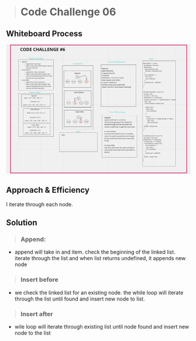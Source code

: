 
> # Code Challenge 06

## Whiteboard Process

![Whiteboard](/whiteboard-challenge6.png)

## Approach & Efficiency

I iterate through each node.

## Solution

 > ### Append:

- append will take in and item.
check the beginning of the linked list.
iterate through the list and when list returns undefined, it appends new node

> ### Insert before

- we check the linked list for an existing node. the while loop will iterate through the list until found and insert new node to list.

> ### Insert after

- wile loop will iterate through existing list until node found and insert new node to the list
